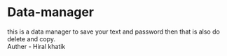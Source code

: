 # Data-manager
this is a data manager to save your text and password then that is also do delete and copy.
<br>
Auther - Hiral khatik
